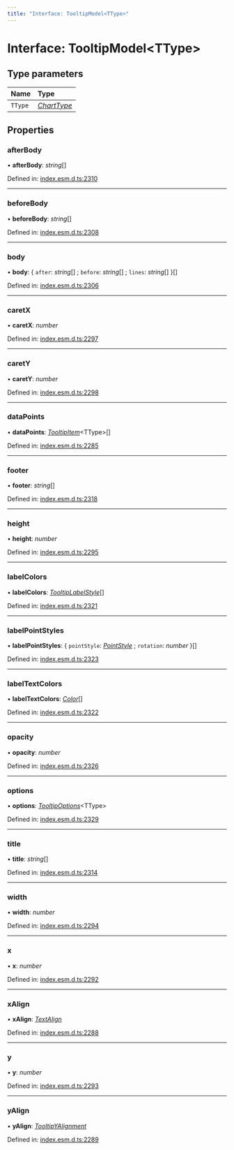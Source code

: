 ```yaml
---
title: "Interface: TooltipModel<TType>"
---
```


# Interface: TooltipModel<TType\>

## Type parameters

Name | Type |
:------ | :------ |
`TType` | [*ChartType*](../README.md#charttype) |

## Properties

### afterBody

• **afterBody**: *string*[]

Defined in: [index.esm.d.ts:2310](https://github.com/chartjs/Chart.js/blob/b319f2cf/types/index.esm.d.ts#L2310)

___

### beforeBody

• **beforeBody**: *string*[]

Defined in: [index.esm.d.ts:2308](https://github.com/chartjs/Chart.js/blob/b319f2cf/types/index.esm.d.ts#L2308)

___

### body

• **body**: { `after`: *string*[] ; `before`: *string*[] ; `lines`: *string*[]  }[]

Defined in: [index.esm.d.ts:2306](https://github.com/chartjs/Chart.js/blob/b319f2cf/types/index.esm.d.ts#L2306)

___

### caretX

• **caretX**: *number*

Defined in: [index.esm.d.ts:2297](https://github.com/chartjs/Chart.js/blob/b319f2cf/types/index.esm.d.ts#L2297)

___

### caretY

• **caretY**: *number*

Defined in: [index.esm.d.ts:2298](https://github.com/chartjs/Chart.js/blob/b319f2cf/types/index.esm.d.ts#L2298)

___

### dataPoints

• **dataPoints**: [*TooltipItem*](tooltipitem.md)<TType\>[]

Defined in: [index.esm.d.ts:2285](https://github.com/chartjs/Chart.js/blob/b319f2cf/types/index.esm.d.ts#L2285)

___

### footer

• **footer**: *string*[]

Defined in: [index.esm.d.ts:2318](https://github.com/chartjs/Chart.js/blob/b319f2cf/types/index.esm.d.ts#L2318)

___

### height

• **height**: *number*

Defined in: [index.esm.d.ts:2295](https://github.com/chartjs/Chart.js/blob/b319f2cf/types/index.esm.d.ts#L2295)

___

### labelColors

• **labelColors**: [*TooltipLabelStyle*](tooltiplabelstyle.md)[]

Defined in: [index.esm.d.ts:2321](https://github.com/chartjs/Chart.js/blob/b319f2cf/types/index.esm.d.ts#L2321)

___

### labelPointStyles

• **labelPointStyles**: { `pointStyle`: [*PointStyle*](../README.md#pointstyle) ; `rotation`: *number*  }[]

Defined in: [index.esm.d.ts:2323](https://github.com/chartjs/Chart.js/blob/b319f2cf/types/index.esm.d.ts#L2323)

___

### labelTextColors

• **labelTextColors**: [*Color*](../README.md#color)[]

Defined in: [index.esm.d.ts:2322](https://github.com/chartjs/Chart.js/blob/b319f2cf/types/index.esm.d.ts#L2322)

___

### opacity

• **opacity**: *number*

Defined in: [index.esm.d.ts:2326](https://github.com/chartjs/Chart.js/blob/b319f2cf/types/index.esm.d.ts#L2326)

___

### options

• **options**: [*TooltipOptions*](tooltipoptions.md)<TType\>

Defined in: [index.esm.d.ts:2329](https://github.com/chartjs/Chart.js/blob/b319f2cf/types/index.esm.d.ts#L2329)

___

### title

• **title**: *string*[]

Defined in: [index.esm.d.ts:2314](https://github.com/chartjs/Chart.js/blob/b319f2cf/types/index.esm.d.ts#L2314)

___

### width

• **width**: *number*

Defined in: [index.esm.d.ts:2294](https://github.com/chartjs/Chart.js/blob/b319f2cf/types/index.esm.d.ts#L2294)

___

### x

• **x**: *number*

Defined in: [index.esm.d.ts:2292](https://github.com/chartjs/Chart.js/blob/b319f2cf/types/index.esm.d.ts#L2292)

___

### xAlign

• **xAlign**: [*TextAlign*](../README.md#textalign)

Defined in: [index.esm.d.ts:2288](https://github.com/chartjs/Chart.js/blob/b319f2cf/types/index.esm.d.ts#L2288)

___

### y

• **y**: *number*

Defined in: [index.esm.d.ts:2293](https://github.com/chartjs/Chart.js/blob/b319f2cf/types/index.esm.d.ts#L2293)

___

### yAlign

• **yAlign**: [*TooltipYAlignment*](../README.md#tooltipyalignment)

Defined in: [index.esm.d.ts:2289](https://github.com/chartjs/Chart.js/blob/b319f2cf/types/index.esm.d.ts#L2289)
